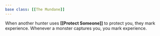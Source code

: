 ```yaml
---
base class: [[The Mundane]]
---
```

When another hunter uses **[[Protect Someone]]** to protect you, they mark experience. Whenever a monster captures you, you mark experience. 